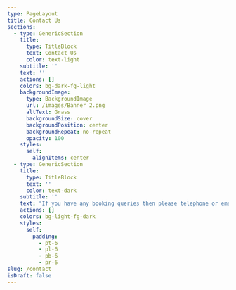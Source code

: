 ```yaml
---
type: PageLayout
title: Contact Us
sections:
  - type: GenericSection
    title:
      type: TitleBlock
      text: Contact Us
      color: text-light
    subtitle: ''
    text: ''
    actions: []
    colors: bg-dark-fg-light
    backgroundImage:
      type: BackgroundImage
      url: /images/Banner 2.png
      altText: Grass
      backgroundSize: cover
      backgroundPosition: center
      backgroundRepeat: no-repeat
      opacity: 100
    styles:
      self:
        alignItems: center
  - type: GenericSection
    title:
      type: TitleBlock
      text: ''
      color: text-dark
    subtitle: ''
    text: "If you have any booking queries then please telephone or email Joyce (<bookings@whitcamp.co.uk>).\n\nFor more general queries please use the form to the right or email\_<committee@whitcamp.co.uk>.\n\nDownload the Under 18 Sponsor Consent Form [here](https://drive.google.com/file/d/10AV97KcphsDk5Hqcarb-6gTD_kRvgxDM/view?usp=sharing)\n\nFor the 2025 Pre Camp Newsletter click [here](https://drive.google.com/file/d/1r7Cxz0r1XxFQ7hLo4neTrEyp-IegYNOC/view?usp=sharing)\n\n"
    actions: []
    colors: bg-light-fg-dark
    styles:
      self:
        padding:
          - pt-6
          - pl-6
          - pb-6
          - pr-6
slug: /contact
isDraft: false
---
```


